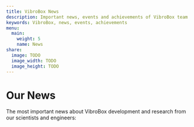 ```yaml
---
title: VibroBox News
description: Important news, events and achievements of VibroBox team
keywords: VibroBox, news, events, achievements
menu:
  main:
    weight: 5
    name: News
share:
  image: TODO
  image_width: TODO
  image_height: TODO
---
```


# Our News

The most important news about VibroBox development and research from our scientists and engineers:
